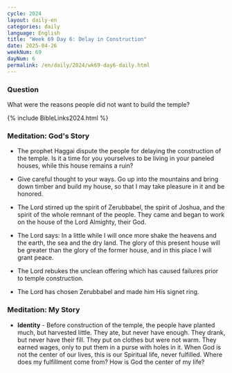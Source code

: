 ```yaml
---
cycle: 2024
layout: daily-en
categories: daily
language: English
title: "Week 69 Day 6: Delay in Construction"
date: 2025-04-26
weekNum: 69
dayNum: 6
permalink: /en/daily/2024/wk69-day6-daily.html
---
```


### Question     
What were the reasons people did not want to build the temple?

{% include BibleLinks2024.html %}

### Meditation: God's Story   
+ The prophet Haggai dispute the people for delaying the construction of the temple. Is it a time for you yourselves to be living in your paneled houses, while this house remains a ruin? 

+ Give careful thought to your ways. Go up into the mountains and bring down timber and build my house, so that I may take pleasure in it and be honored. 

+ The Lord stirred up the spirit of Zerubbabel, the spirit of Joshua, and the spirit of the whole remnant of the people. They came and began to work on the house of the Lord Almighty, their God. 

+ The Lord says: In a little while I will once more shake the heavens and the earth, the sea and the dry land. The glory of this present house will be greater than the glory of the former house, and in this place I will grant peace. 

+ The Lord rebukes the unclean offering which has caused failures prior to temple construction. 

+ The Lord has chosen Zerubbabel and made him His signet ring. 

### Meditation: My Story   
+ **Identity** - Before construction of the temple, the people have planted much, but harvested little. They ate, but never have enough. They drank, but never have their fill. They put on clothes but were not warm. They earned wages, only to put them in a purse with holes in it. When God is not the center of our lives, this is our Spiritual life, never fulfilled. Where does my fulfillment come from? How is God the center of my life? 

